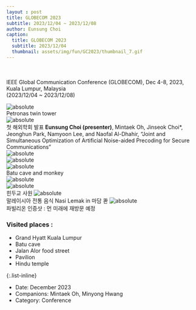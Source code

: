 ```yaml
--- 
layout : post
title: GLOBECOM 2023
subtitle: 2023/12/04 ~ 2023/12/08
author: Eunsung Choi
caption:
  title: GLOBECOM 2023
  subtitle: 2023/12/04
  thumbnail: assets/img/fun/GC2023/thumbnail_7.gif
---
```

<br><br>
IEEE Global Communication Conference (GLOBECOM), Dec 4-8, 2023, Kuala Lumpur, Malaysia <br> (2023/12/04 ~ 2023/12/08) <br>

<img data-action="zoom" class="img-fluid d-block mx-auto" src= "/assets/img/fun/GC2023/IMG_0952_1.jpg" alt='absolute' > <br>
Petronas twin tower <br>
<img data-action="zoom" class="img-fluid d-block mx-auto" src= "/assets/img/fun/GC2023/IMG_8954_1.jpg" alt='absolute' > <br>
첫 해외학회 발표
**Eunsung Choi (presenter)**, Mintaek Oh, Jinseok Choi*, Jeonghun Park, Namyoon Lee, and Naofal Al-Dhahir, “Joint and Simultaneous Optimization of Artificial Noise-aided Precoding for Secure Communications”
<br>
<img data-action="zoom" class="img-fluid d-block mx-auto" src= "/assets/img/fun/GC2023/IMG_1259.jpg" alt='absolute' > <br>
<img data-action="zoom" class="img-fluid d-block mx-auto" src= "/assets/img/fun/GC2023/IMG_1403.jpg" alt='absolute' > <br>
<img data-action="zoom" class="img-fluid d-block mx-auto" src= "/assets/img/fun/GC2023/IMG_1453.jpg" alt='absolute' > <br>
Batu cave and monkey <br>
<img data-action="zoom" class="img-fluid d-block mx-auto" src= "/assets/img/fun/GC2023/IMG_1884.jpg" alt='absolute' > <br>
<img data-action="zoom" class="img-fluid d-block mx-auto" src= "/assets/img/fun/GC2023/IMG_1833.jpg" alt='absolute' > <br>
힌두교 사원
<img data-action="zoom" class="img-fluid d-block mx-auto" src= "/assets/img/fun/GC2023/IMG_0922.jpg" alt='absolute' > <br>
말레이시아 전통 음식 Nasi Lemak in 마담 콴
<img data-action="zoom" class="img-fluid d-block mx-auto" src= "/assets/img/fun/GC2023/IMG_1547.jpg" alt='absolute' > <br>
파빌리온 인증샷 : 먼 미래에 재방문 예정

### Visited places : <br>
- Grand Hyatt Kuala Lumpur
- Batu cave
- Jalan Alor food street
- Pavilion
- Hindu temple <br>


{:.list-inline}
- Date: December 2023
- Companions: Mintaek Oh, Minyong Hwang
- Category: Conference

  
